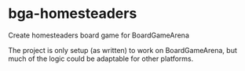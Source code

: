 # bga-homesteaders
Create homesteaders board game for BoardGameArena

The project is only setup (as written) to work on BoardGameArena, but much of the logic could be adaptable for other platforms.
